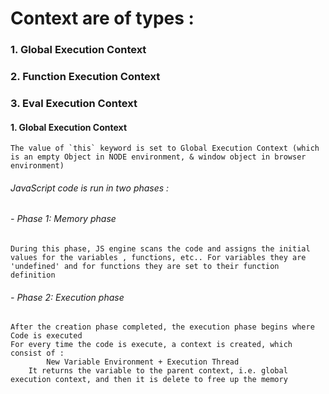 # Context are of types : 
### 1. Global Execution Context
### 2. Function Execution Context
### 3. Eval Execution Context
#### 1. Global Execution Context
    The value of `this` keyword is set to Global Execution Context (which is an empty Object in NODE environment, & window object in browser environment)

###### JavaScript code is run in two phases : 
###### -   Phase 1: Memory phase
    During this phase, JS engine scans the code and assigns the initial values for the variables , functions, etc.. For variables they are 'undefined' and for functions they are set to their function definition

###### -   Phase 2: Execution phase
    After the creation phase completed, the execution phase begins where Code is executed 
    For every time the code is execute, a context is created, which consist of : 
            New Variable Environment + Execution Thread
        It returns the variable to the parent context, i.e. global execution context, and then it is delete to free up the memory